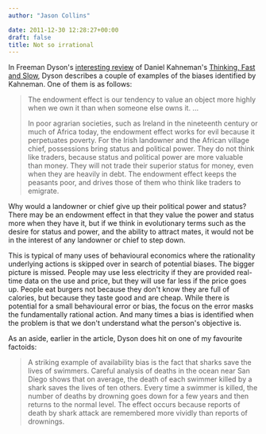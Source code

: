 ```yaml
---
author: "Jason Collins"

date: 2011-12-30 12:28:27+00:00
draft: false
title: Not so irrational
---
```


In Freeman Dyson's [interesting review](http://www.nybooks.com/articles/archives/2011/dec/22/how-dispel-your-illusions/) of Daniel Kahneman's [Thinking, Fast and Slow](https://www.jasoncollins.blog/kahnemans-thinking-fast-and-slow/), Dyson describes a couple of examples of the biases identified by Kahneman. One of them is as follows:


<blockquote>The endowment effect is our tendency to value an object more highly when we own it than when someone else owns it. ...

In poor agrarian societies, such as Ireland in the nineteenth century or much of Africa today, the endowment effect works for evil because it perpetuates poverty. For the Irish landowner and the African village chief, possessions bring status and political power. They do not think like traders, because status and political power are more valuable than money. They will not trade their superior status for money, even when they are heavily in debt. The endowment effect keeps the peasants poor, and drives those of them who think like traders to emigrate.</blockquote>


Why would a landowner or chief give up their political power and status? There may be an endowment effect in that they value the power and status more when they have it, but if we think in evolutionary terms such as the desire for status and power, and the ability to attract mates, it would not be in the interest of any landowner or chief to step down.

This is typical of many uses of behavioural economics where the rationality underlying actions is skipped over in search of potential biases. The bigger picture is missed. People may use less electricity if they are provided real-time data on the use and price, but they will use far less if the price goes up. People eat burgers not because they don't know they are full of calories, but because they taste good and are cheap. While there is potential for a small behavioural error or bias, the focus on the error masks the fundamentally rational action. And many times a bias is identified when the problem is that we don't understand what the person's objective is.

As an aside, earlier in the article, Dyson does hit on one of my favourite factoids:


<blockquote>A striking example of availability bias is the fact that sharks save the lives of swimmers. Careful analysis of deaths in the ocean near San Diego shows that on average, the death of each swimmer killed by a shark saves the lives of ten others. Every time a swimmer is killed, the number of deaths by drowning goes down for a few years and then returns to the normal level. The effect occurs because reports of death by shark attack are remembered more vividly than reports of drownings.</blockquote>
